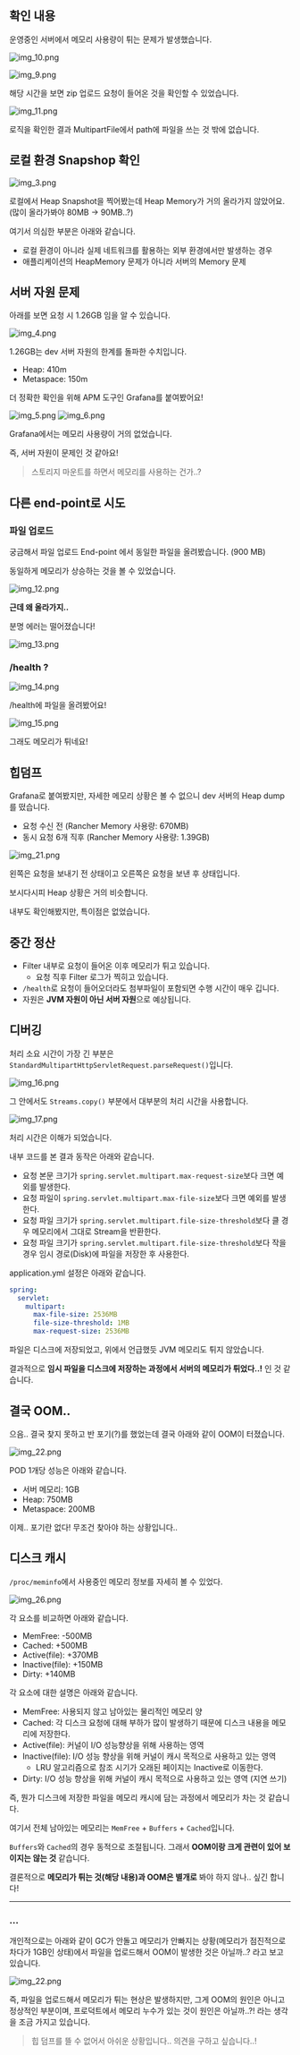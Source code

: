 ## 확인 내용

운영중인 서버에서 메모리 사용량이 튀는 문제가 발생했습니다.

![img_10.png](img_10.png)

![img_9.png](img_9.png)

해당 시간을 보면 zip 업로드 요청이 들어온 것을 확인할 수 있었습니다.

![img_11.png](img_11.png)

로직을 확인한 결과 MultipartFile에서 path에 파일을 쓰는 것 밖에 없습니다.

## 로컬 환경 Snapshop 확인

![img_3.png](img_3.png)

로컬에서 Heap Snapshot을 찍어봤는데 Heap Memory가 거의 올라가지 않았어요. (많이 올라가봐야 80MB -> 90MB..?)

여기서 의심한 부분은 아래와 같습니다.
- 로컬 환경이 아니라 실제 네트워크를 활용하는 외부 환경에서만 발생하는 경우
- 애플리케이션의 HeapMemory 문제가 아니라 서버의 Memory 문제

## 서버 자원 문제

아래를 보면 요청 시 1.26GB 임을 알 수 있습니다.

![img_4.png](img_4.png)

1.26GB는 dev 서버 자원의 한계를 돌파한 수치입니다.
- Heap: 410m
- Metaspace: 150m

더 정확한 확인을 위해 APM 도구인 Grafana를 붙여봤어요!

![img_5.png](img_5.png)
![img_6.png](img_6.png)

Grafana에서는 메모리 사용량이 거의 없었습니다.

즉, 서버 자원이 문제인 것 같아요!

> 스토리지 마운트를 하면서 메모리를 사용하는 건가..?

## 다른 end-point로 시도

### 파일 업로드
궁금해서 파일 업로드 End-point 에서 동일한 파일을 올려봤습니다. (900 MB)

동일하게 메모리가 상승하는 것을 볼 수 있었습니다.

![img_12.png](img_12.png)

**근데 왜 올라가지..**

분명 에러는 떨어졌습니다!

![img_13.png](img_13.png)

### /health ?

![img_14.png](img_14.png)

/health에 파일을 올려봤어요!

![img_15.png](img_15.png)

그래도 메모리가 튀네요!

## 힙덤프

Grafana로 붙여봤지만, 자세한 메모리 상황은 볼 수 없으니 dev 서버의 Heap dump를 떴습니다.
- 요청 수신 전 (Rancher Memory 사용량: 670MB)
- 동시 요청 6개 직후 (Rancher Memory 사용량: 1.39GB)

![img_21.png](img_21.png)

왼쪽은 요청을 보내기 전 상태이고 오른쪽은 요청을 보낸 후 상태입니다.

보시다시피 Heap 상황은 거의 비슷합니다.

내부도 확인해봤지만, 특이점은 없었습니다.


## 중간 정산

- Filter 내부로 요청이 들어온 이후 메모리가 튀고 있습니다.
  - 요청 직후 Filter 로그가 찍히고 있습니다.
- `/health`로 요청이 들어오더라도 첨부파일이 포함되면 수행 시간이 매우 깁니다.
- 자원은 **JVM 자원이 아닌 서버 자원**으로 예상됩니다.

## 디버깅

처리 소요 시간이 가장 긴 부분은 `StandardMultipartHttpServletRequest.parseRequest()`입니다.

![img_16.png](img_16.png)

그 안에서도 `Streams.copy()` 부분에서 대부분의 처리 시간을 사용합니다.

![img_17.png](img_17.png)

처리 시간은 이해가 되었습니다.

내부 코드를 본 결과 동작은 아래와 같습니다.
- 요청 본문 크기가 `spring.servlet.multipart.max-request-size`보다 크면 예외를 발생한다.
- 요청 파일이 `spring.servlet.multipart.max-file-size`보다 크면 예외를 발생한다.
- 요청 파일 크기가 `spring.servlet.multipart.file-size-threshold`보다 클 경우 메모리에서 그대로 Stream을 반환한다.
- 요청 파일 크기가 `spring.servlet.multipart.file-size-threshold`보다 작을 경우 임시 경로(Disk)에 파일을 저장한 후 사용한다.

application.yml 설정은 아래와 같습니다.

```yaml
spring:
  servlet:
    multipart:
      max-file-size: 2536MB
      file-size-threshold: 1MB
      max-request-size: 2536MB
```

파일은 디스크에 저장되었고, 위에서 언급했듯 JVM 메모리도 튀지 않았습니다.

결과적으로 **임시 파일을 디스크에 저장하는 과정에서 서버의 메모리가 튀었다..!** 인 것 같습니다.

## 결국 OOM..

으음.. 결국 찾지 못하고 반 포기(?)를 했었는데 결국 아래와 같이 OOM이 터졌습니다.

![img_22.png](img_22.png)

POD 1개당 성능은 아래와 같습니다.
- 서버 메모리: 1GB
- Heap: 750MB
- Metaspace: 200MB

이제.. 포기란 없다! 무조건 찾아야 하는 상황입니다..

## 디스크 캐시

`/proc/meminfo`에서 사용중인 메모리 정보를 자세히 볼 수 있었다.

![img_26.png](img_26.png)

각 요소를 비교하면 아래와 같습니다.
- MemFree: -500MB
- Cached: +500MB
- Active(file): +370MB
- Inactive(file): +150MB
- Dirty: +140MB

각 요소에 대한 설명은 아래와 같습니다.
- MemFree: 사용되지 않고 남아있는 물리적인 메모리 양
- Cached: 각 디스크 요청에 대해 부하가 많이 발생하기 때문에 디스크 내용을 메모리에 저장한다.
- Active(file): 커널이 I/O 성능향상을 위해 사용하는 영역
- Inactive(file): I/O 성능 향상을 위해 커널이 캐시 목적으로 사용하고 있는 영역
  - LRU 알고리즘으로 참조 시기가 오래된 페이지는 Inactive로 이동한다.
- Dirty: I/O 성능 향상을 위해 커널이 캐시 목적으로 사용하고 있는 영역 (지연 쓰기)

즉, 뭔가 디스크에 저장한 파일을 메모리 캐시에 담는 과정에서 메모리가 차는 것 같습니다.

여기서 전체 남아있는 메모리는 `MemFree` + `Buffers` + `Cached`입니다.

`Buffers`와 `Cached`의 경우 동적으로 조절됩니다. 그래서 **OOM이랑 크게 관련이 있어 보이지는 않는 것** 같습니다.

결론적으로 **메모리가 튀는 것(해당 내용)과 OOM은 별개로** 봐야 하지 않나.. 싶긴 합니다!

---

### ...


개인적으로는 아래와 같이 GC가 안돌고 메모리가 안빠지는 상황(메모리가 점진적으로 차다가 1GB인 상태)에서 파일을 업로드해서 OOM이 발생한 것은 아닐까..? 라고 보고 있습니다.

![img_22.png](img_22.png)

즉, 파일을 업로드해서 메모리가 튀는 현상은 발생하지만, 그게 OOM의 원인은 아니고 정상적인 부분이며, 프로덕트에서 메모리 누수가 있는 것이 원인은 아닐까..?! 라는 생각을 조금 가지고 있습니다.

> 힙 덤프를 뜰 수 없어서 아쉬운 상황입니다..
> 의견을 구하고 싶습니다..!


